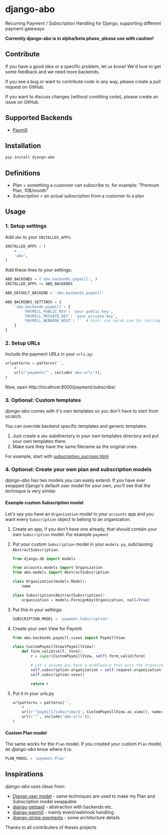 django-abo
==========

Recurring Payment / Subscription Handling for Django, supporting different payment gateways


**Currently django-abo is in alpha/beta phase, please use with caution!**

## Contribute

If you have a good idea or a specific problem, let us know! We'd love to get some feedback and we need more backends.

If you see a bug or want to contribute code in any way, please create a pull request on GitHub.

If you want to discuss changes (without comitting code), please create an issue on GitHub.

## Supported Backends

* [Paymill](https://www.paymill.com/)


## Installation

```bash
pip install django-abo
```

## Definitions

* *Plan* = something a customer can subscribe to, for example: "Premium Plan, 10$/month"
* *Subscription* = an actual subscription from a customer to a plan

## Usage

### 1. Setup settings

Add `abo` to your `INSTALLED_APPS`:
```python
INSTALLED_APPS = (
    # ...
    'abo',
)
```

Add these lines to your settings:

```python
ABO_BACKENDS = ('abo.backends.paymill', )
INSTALLED_APPS += ABO_BACKENDS

ABO_DEFAULT_BACKEND = 'abo.backends.paymill'

ABO_BACKENDS_SETTINGS = {
    'abo.backends.paymill': {
        'PAYMILL_PUBLIC_KEY': 'your public key',
        'PAYMILL_PRIVATE_KEY': 'your private key',
        'PAYMILL_WEBHOOK_HOST': ''  # hint: use ngrok.com for testing
    }
}
```

### 2. Setup URLs

Include the payment URLs in your `urls.py`:

```python
urlpatterns = patterns('',
    # ...
    url(r'payment/^', include('abo.urls')),
)
```

Now, open http://localhost:8000/payment/subscribe/

### 3. Optional: Custom templates

*django-abo* comes with it's own templates so you don't have to start from scratch.

You can override backend specific templates and generic templates.

1. Just create a `abo` subdirectory in your own templates directory and put your own templates there.
1. Make sure they have the same filename as the original ones.

For example, start with [subscription_success.html](https://github.com/ubergrape/django-abo/blob/master/abo/templates/subscription_success.html)

### 4. Optional: Create your own plan and subscription models

*django-abo* has two models you can easily extend. If you have ever swapped Django's default user model for your own, you'll see that the technique is very similar.

#### Example custom Subscription model

Let's say you have an `Organization` model in your `accounts` app and you want every `Subscription` object to belong to an organization.

1. Create an app, if you don't have one already, that should contain your own `Subscription` model. For example `payment`

1. Put your custom `Subscription` model in your `models.py`, subclassing `AbstractSubscription`.

    ```python
    from django.db import models

    from accounts.models import Organization
    from abo.models import AbstractSubscription

    class Organization(models.Model):
        name

    class Subscription(AbstractSubscription):
        organization = models.ForeignKey(Organization, null=True)
    ```

1. Put this in your settings:

   ```python
   SUBSCRIPTION_MODEL = 'payment.Subscription'
   ```

1. Create your own View for Paymill:

    ```python
    from abo.backends.paymill.views import PaymillView

    class CustomPaymillView(PaymillView):
        def form_valid(self, form):
            r = super(CustomPaymillView, self).form_valid(form)

            # Let's assume you have a middleware that puts the organization in request.
            self.subscription.organization = self.request.organization
            self.subscription.save()

            return r
    ```

1. Put it in your urls.py

    ```python
    urlpatterns = patterns('',
        # ...
        url(r'^paymill/subscribe/$', CustomPaymillView.as_view(), name='abo-paymill-authorization'),
        url(r'^', include('abo.urls')),
    )

#### Custom Plan model

The same works for the `Plan` model. If you created your custom `Plan` model, let *django-abo* know where it is:

```python
PLAN_MODEL = 'payment.Plan'
```

## Inspirations

*django-abo* uses ideas from:

* [Django user model](https://docs.djangoproject.com/en/dev/topics/auth/customizing/#substituting-a-custom-user-model) - same techniques are used to make my Plan and Subscription model swappable
* [django-getpaid](https://github.com/cypreess/django-getpaid) - abstraction with backends etc.
* [django-paymill](https://github.com/ulfur/django-paymill/) - mainly event/webhook handling
* [django-stripe-payments](https://github.com/eldarion/django-stripe-payments) - some architecture details

Thanks to all contributers of theses projects
